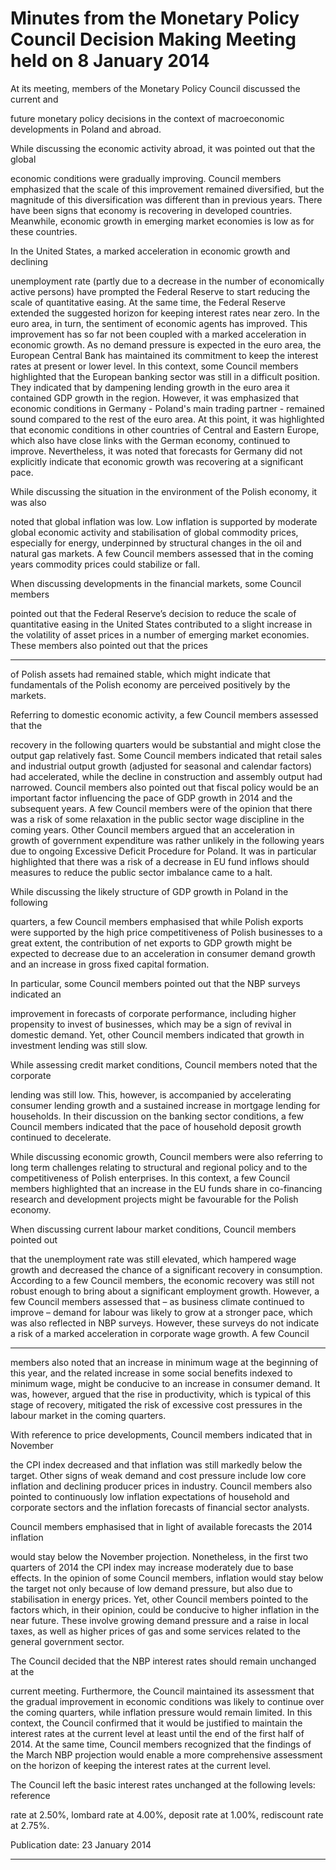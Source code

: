 # Minutes from the Monetary Policy Council Decision Making Meeting held on 8 January 2014 

At its meeting, members of the Monetary Policy Council discussed the current and

future monetary policy decisions in the context of macroeconomic developments in
Poland and abroad.

While discussing the economic activity abroad, it was pointed out that the global

economic conditions were gradually improving. Council members emphasized that the
scale of this improvement remained diversified, but the magnitude of this diversification
was different than in previous years. There have been signs that economy is recovering
in developed countries. Meanwhile, economic growth in emerging market economies is
low as for these countries.

In the United States, a marked acceleration in economic growth and declining

unemployment rate (partly due to a decrease in the number of economically active
persons) have prompted the Federal Reserve to start reducing the scale of quantitative
easing. At the same time, the Federal Reserve extended the suggested horizon for
keeping interest rates near zero. In the euro area, in turn, the sentiment of economic
agents has improved. This improvement has so far not been coupled with a marked
acceleration in economic growth. As no demand pressure is expected in the euro area,
the European Central Bank has maintained its commitment to keep the interest rates at
present or lower level. In this context, some Council members highlighted that the
European banking sector was still in a difficult position. They indicated that by
dampening lending growth in the euro area it contained GDP growth in the region.
However, it was emphasized that economic conditions in Germany - Poland's main
trading partner - remained sound compared to the rest of the euro area. At this point, it
was highlighted that economic conditions in other countries of Central and Eastern
Europe, which also have close links with the German economy, continued to improve.
Nevertheless, it was noted that forecasts for Germany did not explicitly indicate that
economic growth was recovering at a significant pace.

While discussing the situation in the environment of the Polish economy, it was also

noted that global inflation was low. Low inflation is supported by moderate global
economic activity and stabilisation of global commodity prices, especially for energy,
underpinned by structural changes in the oil and natural gas markets. A few Council
members assessed that in the coming years commodity prices could stabilize or fall.

When discussing developments in the financial markets, some Council members

pointed out that the Federal Reserve’s decision to reduce the scale of quantitative easing
in the United States contributed to a slight increase in the volatility of asset prices in a
number of emerging market economies. These members also pointed out that the prices


-----

of Polish assets had remained stable, which might indicate that fundamentals of the
Polish economy are perceived positively by the markets.

Referring to domestic economic activity, a few Council members assessed that the

recovery in the following quarters would be substantial and might close the output gap
relatively fast. Some Council members indicated that retail sales and industrial output
growth (adjusted for seasonal and calendar factors) had accelerated, while the decline in
construction and assembly output had narrowed. Council members also pointed out that
fiscal policy would be an important factor influencing the pace of GDP growth in 2014
and the subsequent years. A few Council members were of the opinion that there was a
risk of some relaxation in the public sector wage discipline in the coming years. Other
Council members argued that an acceleration in growth of government expenditure was
rather unlikely in the following years due to ongoing Excessive Deficit Procedure for
Poland. It was in particular highlighted that there was a risk of a decrease in EU fund
inflows should measures to reduce the public sector imbalance came to a halt.

While discussing the likely structure of GDP growth in Poland in the following

quarters, a few Council members emphasised that while Polish exports were supported
by the high price competitiveness of Polish businesses to a great extent, the contribution
of net exports to GDP growth might be expected to decrease due to an acceleration in
consumer demand growth and an increase in gross fixed capital formation.

In particular, some Council members pointed out that the NBP surveys indicated an

improvement in forecasts of corporate performance, including higher propensity to
invest of businesses, which may be a sign of revival in domestic demand. Yet, other
Council members indicated that growth in investment lending was still slow.

While assessing credit market conditions, Council members noted that the corporate

lending was still low. This, however, is accompanied by accelerating consumer lending
growth and a sustained increase in mortgage lending for households. In their discussion
on the banking sector conditions, a few Council members indicated that the pace of
household deposit growth continued to decelerate.

While discussing economic growth, Council members were also referring to long
term challenges relating to structural and regional policy and to the competitiveness of
Polish enterprises. In this context, a few Council members highlighted that an increase in
the EU funds share in co-financing research and development projects might be
favourable for the Polish economy.

When discussing current labour market conditions, Council members pointed out

that the unemployment rate was still elevated, which hampered wage growth and
decreased the chance of a significant recovery in consumption. According to a few
Council members, the economic recovery was still not robust enough to bring about a
significant employment growth. However, a few Council members assessed that – as
business climate continued to improve – demand for labour was likely to grow at a
stronger pace, which was also reflected in NBP surveys. However, these surveys do not
indicate a risk of a marked acceleration in corporate wage growth. A few Council


-----

members also noted that an increase in minimum wage at the beginning of this year, and
the related increase in some social benefits indexed to minimum wage, might be
conducive to an increase in consumer demand. It was, however, argued that the rise in
productivity, which is typical of this stage of recovery, mitigated the risk of excessive
cost pressures in the labour market in the coming quarters.

With reference to price developments, Council members indicated that in November

the CPI index decreased and that inflation was still markedly below the target. Other
signs of weak demand and cost pressure include low core inflation and declining
producer prices in industry. Council members also pointed to continuously low inflation
expectations of household and corporate sectors and the inflation forecasts of financial
sector analysts.

Council members emphasised that in light of available forecasts the 2014 inflation

would stay below the November projection. Nonetheless, in the first two quarters of
2014 the CPI index may increase moderately due to base effects. In the opinion of some
Council members, inflation would stay below the target not only because of low demand
pressure, but also due to stabilisation in energy prices. Yet, other Council members
pointed to the factors which, in their opinion, could be conducive to higher inflation in
the near future. These involve growing demand pressure and a raise in local taxes, as
well as higher prices of gas and some services related to the general government sector.

The Council decided that the NBP interest rates should remain unchanged at the

current meeting. Furthermore, the Council maintained its assessment that the gradual
improvement in economic conditions was likely to continue over the coming quarters,
while inflation pressure would remain limited. In this context, the Council confirmed
that it would be justified to maintain the interest rates at the current level at least until
the end of the first half of 2014. At the same time, Council members recognized that the
findings of the March NBP projection would enable a more comprehensive assessment
on the horizon of keeping the interest rates at the current level.

The Council left the basic interest rates unchanged at the following levels: reference

rate at 2.50%, lombard rate at 4.00%, deposit rate at 1.00%, rediscount rate at 2.75%.

Publication date: 23 January 2014


-----

